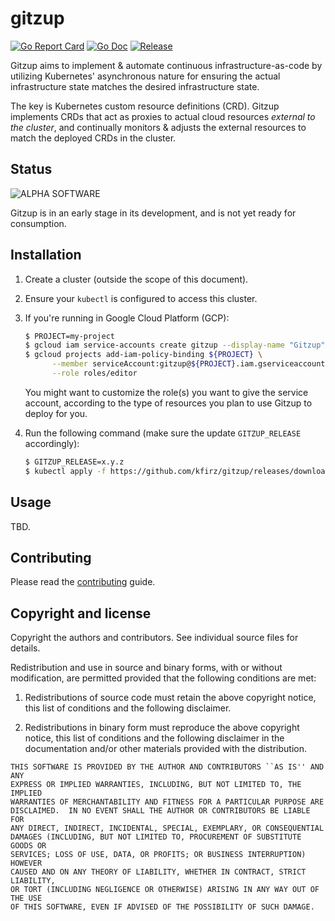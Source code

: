 # gitzup

[![Go Report Card](https://goreportcard.com/badge/github.com/kfirz/gitzup?style=flat-square)](https://goreportcard.com/report/github.com/kfirz/gitzup)
[![Go Doc](https://img.shields.io/badge/godoc-reference-blue.svg?style=flat-square)](http://godoc.org/github.com/kfirz/gitzup)
[![Release](https://img.shields.io/github/release/kfirz/gitzup.svg?style=flat-square)](https://github.com/kfirz/gitzup/releases/latest)

Gitzup aims to implement & automate continuous infrastructure-as-code by utilizing Kubernetes' asynchronous nature for ensuring the actual infrastructure state matches the desired infrastructure state.

The key is Kubernetes custom resource definitions (CRD). Gitzup implements CRDs that act as proxies to actual cloud resources _external to the cluster_, and continually monitors & adjusts the external resources to match the deployed CRDs in the cluster.
 
## Status

![ALPHA SOFTWARE](https://img.shields.io/badge/status:-ALPHA-yellow.svg)

Gitzup is in an early stage in its development, and is not yet ready for consumption.

## Installation

1. Create a cluster (outside the scope of this document).

2. Ensure your `kubectl` is configured to access this cluster.

3. If you're running in Google Cloud Platform (GCP):

   ```bash
   $ PROJECT=my-project
   $ gcloud iam service-accounts create gitzup --display-name "Gitzup"
   $ gcloud projects add-iam-policy-binding ${PROJECT} \
         --member serviceAccount:gitzup@${PROJECT}.iam.gserviceaccount.com \
         --role roles/editor
   ```

   You might want to customize the role(s) you want to give the service account, according to the type of resources you plan to use Gitzup to deploy for you.

4. Run the following command (make sure the update `GITZUP_RELEASE` accordingly):

   ```bash
   $ GITZUP_RELEASE=x.y.z
   $ kubectl apply -f https://github.com/kfirz/gitzup/releases/download/${GITZUP_RELEASE}/gitzup.yaml  
   ```

## Usage

TBD.
         
## Contributing

Please read the [contributing](./CONTRIBUTING.md) guide.

## Copyright and license

Copyright the authors and contributors. See individual source files for details.

Redistribution and use in source and binary forms, with or without modification, are permitted provided that the following conditions are met:

1. Redistributions of source code must retain the above copyright
    notice, this list of conditions and the following disclaimer.

2. Redistributions in binary form must reproduce the above copyright
    notice, this list of conditions and the following disclaimer in the
    documentation and/or other materials provided with the distribution.

```
THIS SOFTWARE IS PROVIDED BY THE AUTHOR AND CONTRIBUTORS ``AS IS'' AND ANY
EXPRESS OR IMPLIED WARRANTIES, INCLUDING, BUT NOT LIMITED TO, THE IMPLIED
WARRANTIES OF MERCHANTABILITY AND FITNESS FOR A PARTICULAR PURPOSE ARE
DISCLAIMED.  IN NO EVENT SHALL THE AUTHOR OR CONTRIBUTORS BE LIABLE FOR
ANY DIRECT, INDIRECT, INCIDENTAL, SPECIAL, EXEMPLARY, OR CONSEQUENTIAL
DAMAGES (INCLUDING, BUT NOT LIMITED TO, PROCUREMENT OF SUBSTITUTE GOODS OR
SERVICES; LOSS OF USE, DATA, OR PROFITS; OR BUSINESS INTERRUPTION) HOWEVER
CAUSED AND ON ANY THEORY OF LIABILITY, WHETHER IN CONTRACT, STRICT LIABILITY,
OR TORT (INCLUDING NEGLIGENCE OR OTHERWISE) ARISING IN ANY WAY OUT OF THE USE
OF THIS SOFTWARE, EVEN IF ADVISED OF THE POSSIBILITY OF SUCH DAMAGE.
```
